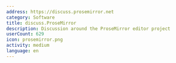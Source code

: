 ```yaml
---
address: https://discuss.prosemirror.net
category: Software
title: discuss.ProseMirror
description: Discussion around the ProseMirror editor project
userCount: 629
icon: prosemirror.png
activity: medium
language: en
---
```

